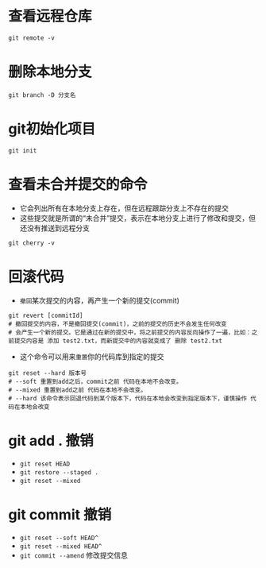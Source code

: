 # 查看远程仓库
```shell
git remote -v
```
# 删除本地分支
```shell
git branch -D 分支名
```

# git初始化项目
```shell
git init
```

# 查看未合并提交的命令
* 它会列出所有在本地分支上存在，但在远程跟踪分支上不存在的提交
* 这些提交就是所谓的“未合并”提交，表示在本地分支上进行了修改和提交，但还没有推送到远程分支
```shell
git cherry -v
```
# 回滚代码
* ```撤回```某次提交的内容，再产生一个新的提交(commit)
```shell
git revert [commitId]
# 撤回提交的内容，不是撤回提交(commit)，之前的提交的历史不会发生任何改变
# 会产生一个新的提交。它是通过在新的提交中，将之前提交的内容反向操作了一遍，比如：之前提交内容是 添加 test2.txt，而新提交中的内容就变成了 删除 test2.txt
```
* 这个命令可以用来```重置```你的代码库到指定的提交
```shell
git reset --hard 版本号 
# --soft 重置到add之后，commit之前 代码在本地不会改变。
# --mixed 重置到add之前 代码在本地不会改变。
# --hard 该命令表示回退代码到某个版本下，代码在本地会改变到指定版本下，谨慎操作 代码在本地会改变
```
# git add . 撤销
* ```git reset HEAD ```
* ```git restore --staged .```
* ```git reset --mixed```
# git commit 撤销
* ```git reset --soft HEAD^```
* ```git reset --mixed HEAD^```
* ```git commit --amend``` 修改提交信息

